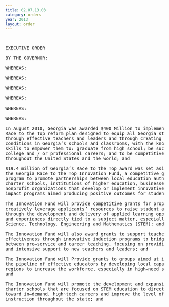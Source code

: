 ```yaml
---
title: 02.07.13.03
category: orders
year: 2013
layout: order
---
```


<pre> 

EXECUTIVE ORDER

BY THE GOVERNOR:

WHEREAS:

WHEREAS:

WHEREAS:

WHEREAS:

WHEREAS:

WHEREAS:

In August 2010, Georgia was awarded $400 Million to implement our
Race to the Top reform plan designed to equip all Georgia students,
through effective teachers and leaders and through creating the right
conditions in Georgia’s schools and classrooms, with the knowledge and
skills to empower them to: graduate from high school; be successful in
college and / or professional careers; and to be competitive with their peers
throughout the United States and the world; and

$19.4 million of Georgia’s Race to the Top award was set aside to create
the Georgia Race to the Top Innovation Fund, a competitive grant
program to promote partnerships between local education authorities or
charter schools, institutions of higher education, businesses, and
nonprofit organizations that develop or implement innovative and high-
impact programs aimed producing positive outcomes for students; and

The Innovation Fund will provide competitive grants for proposals that
creatively leverage applicants’ resources to raise student achievement
through the development and delivery of applied learning opportunities
and experiences directly tied to a subject matter, especially in the ﬁelds of
Science, Technology, Engineering and Mathematics (STEM); and

The Innovation Fund will also award grants to support teacher
effectiveness through innovative induction programs to bridge the gap
between pre—service and career teaching, focusing on providing structured
and intensive support to new teachers and leaders; and

The Innovation Fund will Provide grants to groups aimed at increasing
the pipeline of effective educators by developing local capacity in rural
regions to increase the workforce, especially in high—need subject areas;
and

The Innovation Fund will promote the development and expansion of
charter schools that are focused on STEM education to direct students
toward in—demand, high~tech careers and improve the level of science
instruction throughout the state; and

</pre>
